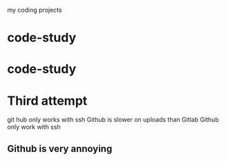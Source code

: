 my coding projects
# code-study
# code-study
# Third attempt
git hub only works with ssh
Github is slower on uploads than Gitlab
Github only work with ssh
## Github is very annoying

